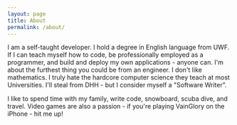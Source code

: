 ```yaml
---
layout: page
title: About
permalink: /about/
---
```


I am a self-taught developer.  I hold a degree in English language from UWF.  If I can teach myself how to code, be professionally employed as a programmer, and build and deploy my own applications - anyone can.  I'm about the furthest thing you could be from an engineer.  I don't like mathematics.  I truly hate the hardcore computer science they teach at most Universities.  I'll steal from DHH - but I consider myself a "Software Writer".  

I like to spend time with my family, write code, snowboard, scuba dive, and travel.  Video games are also a passion - if you're playing VainGlory on the iPhone - hit me up!
